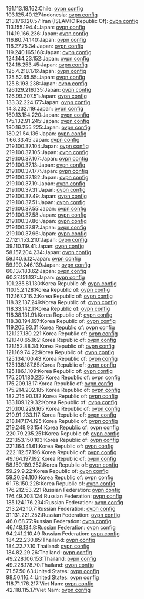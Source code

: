 191.113.18.162:Chile: [ovpn config](vpn/191_113_18_162.ovpn)  
103.125.40.127:Indonesia: [ovpn config](vpn/103_125_40_127.ovpn)  
213.176.120.57:Iran (ISLAMIC Republic Of): [ovpn config](vpn/213_176_120_57.ovpn)  
113.155.194.4:Japan: [ovpn config](vpn/113_155_194_4.ovpn)  
114.19.166.236:Japan: [ovpn config](vpn/114_19_166_236.ovpn)  
116.80.74.140:Japan: [ovpn config](vpn/116_80_74_140.ovpn)  
118.27.75.34:Japan: [ovpn config](vpn/118_27_75_34.ovpn)  
119.240.165.168:Japan: [ovpn config](vpn/119_240_165_168.ovpn)  
124.144.23.152:Japan: [ovpn config](vpn/124_144_23_152.ovpn)  
124.18.253.45:Japan: [ovpn config](vpn/124_18_253_45.ovpn)  
125.4.218.176:Japan: [ovpn config](vpn/125_4_218_176.ovpn)  
125.52.65.55:Japan: [ovpn config](vpn/125_52_65_55.ovpn)  
125.8.193.238:Japan: [ovpn config](vpn/125_8_193_238.ovpn)  
126.129.216.135:Japan: [ovpn config](vpn/126_129_216_135.ovpn)  
126.99.207.51:Japan: [ovpn config](vpn/126_99_207_51.ovpn)  
133.32.224.177:Japan: [ovpn config](vpn/133_32_224_177.ovpn)  
14.3.232.119:Japan: [ovpn config](vpn/14_3_232_119.ovpn)  
160.13.154.220:Japan: [ovpn config](vpn/160_13_154_220.ovpn)  
175.132.91.245:Japan: [ovpn config](vpn/175_132_91_245.ovpn)  
180.16.255.225:Japan: [ovpn config](vpn/180_16_255_225.ovpn)  
180.21.54.136:Japan: [ovpn config](vpn/180_21_54_136.ovpn)  
1.66.33.45:Japan: [ovpn config](vpn/1_66_33_45.ovpn)  
219.100.37.104:Japan: [ovpn config](vpn/219_100_37_104.ovpn)  
219.100.37.105:Japan: [ovpn config](vpn/219_100_37_105.ovpn)  
219.100.37.107:Japan: [ovpn config](vpn/219_100_37_107.ovpn)  
219.100.37.13:Japan: [ovpn config](vpn/219_100_37_13.ovpn)  
219.100.37.177:Japan: [ovpn config](vpn/219_100_37_177.ovpn)  
219.100.37.182:Japan: [ovpn config](vpn/219_100_37_182.ovpn)  
219.100.37.19:Japan: [ovpn config](vpn/219_100_37_19.ovpn)  
219.100.37.31:Japan: [ovpn config](vpn/219_100_37_31.ovpn)  
219.100.37.49:Japan: [ovpn config](vpn/219_100_37_49.ovpn)  
219.100.37.51:Japan: [ovpn config](vpn/219_100_37_51.ovpn)  
219.100.37.55:Japan: [ovpn config](vpn/219_100_37_55.ovpn)  
219.100.37.58:Japan: [ovpn config](vpn/219_100_37_58.ovpn)  
219.100.37.86:Japan: [ovpn config](vpn/219_100_37_86.ovpn)  
219.100.37.87:Japan: [ovpn config](vpn/219_100_37_87.ovpn)  
219.100.37.96:Japan: [ovpn config](vpn/219_100_37_96.ovpn)  
27.121.153.210:Japan: [ovpn config](vpn/27_121_153_210.ovpn)  
39.110.119.41:Japan: [ovpn config](vpn/39_110_119_41.ovpn)  
58.157.204.234:Japan: [ovpn config](vpn/58_157_204_234.ovpn)  
59.140.6.12:Japan: [ovpn config](vpn/59_140_6_12.ovpn)  
59.190.246.139:Japan: [ovpn config](vpn/59_190_246_139.ovpn)  
60.137.183.62:Japan: [ovpn config](vpn/60_137_183_62.ovpn)  
60.37.151.137:Japan: [ovpn config](vpn/60_37_151_137.ovpn)  
101.235.81.130:Korea Republic of: [ovpn config](vpn/101_235_81_130.ovpn)  
110.15.2.128:Korea Republic of: [ovpn config](vpn/110_15_2_128.ovpn)  
112.167.216.2:Korea Republic of: [ovpn config](vpn/112_167_216_2.ovpn)  
118.32.137.249:Korea Republic of: [ovpn config](vpn/118_32_137_249.ovpn)  
118.33.142.1:Korea Republic of: [ovpn config](vpn/118_33_142_1.ovpn)  
118.38.131.91:Korea Republic of: [ovpn config](vpn/118_38_131_91.ovpn)  
118.38.194.197:Korea Republic of: [ovpn config](vpn/118_38_194_197.ovpn)  
119.205.93.31:Korea Republic of: [ovpn config](vpn/119_205_93_31.ovpn)  
121.127.130.221:Korea Republic of: [ovpn config](vpn/121_127_130_221.ovpn)  
121.140.65.162:Korea Republic of: [ovpn config](vpn/121_140_65_162.ovpn)  
121.152.88.34:Korea Republic of: [ovpn config](vpn/121_152_88_34.ovpn)  
121.169.74.22:Korea Republic of: [ovpn config](vpn/121_169_74_22.ovpn)  
125.134.100.43:Korea Republic of: [ovpn config](vpn/125_134_100_43.ovpn)  
125.136.187.85:Korea Republic of: [ovpn config](vpn/125_136_187_85.ovpn)  
125.186.1.109:Korea Republic of: [ovpn config](vpn/125_186_1_109.ovpn)  
175.201.180.225:Korea Republic of: [ovpn config](vpn/175_201_180_225.ovpn)  
175.209.13.17:Korea Republic of: [ovpn config](vpn/175_209_13_17.ovpn)  
175.214.202.185:Korea Republic of: [ovpn config](vpn/175_214_202_185.ovpn)  
182.215.90.132:Korea Republic of: [ovpn config](vpn/182_215_90_132.ovpn)  
183.109.129.32:Korea Republic of: [ovpn config](vpn/183_109_129_32.ovpn)  
210.100.229.165:Korea Republic of: [ovpn config](vpn/210_100_229_165.ovpn)  
210.91.233.117:Korea Republic of: [ovpn config](vpn/210_91_233_117.ovpn)  
218.147.174.195:Korea Republic of: [ovpn config](vpn/218_147_174_195.ovpn)  
219.248.93.154:Korea Republic of: [ovpn config](vpn/219_248_93_154.ovpn)  
220.79.235.251:Korea Republic of: [ovpn config](vpn/220_79_235_251.ovpn)  
221.153.150.103:Korea Republic of: [ovpn config](vpn/221_153_150_103.ovpn)  
221.164.41.61:Korea Republic of: [ovpn config](vpn/221_164_41_61.ovpn)  
222.112.57.196:Korea Republic of: [ovpn config](vpn/222_112_57_196.ovpn)  
49.164.197.192:Korea Republic of: [ovpn config](vpn/49_164_197_192.ovpn)  
58.150.189.252:Korea Republic of: [ovpn config](vpn/58_150_189_252.ovpn)  
59.29.9.22:Korea Republic of: [ovpn config](vpn/59_29_9_22.ovpn)  
59.30.94.100:Korea Republic of: [ovpn config](vpn/59_30_94_100.ovpn)  
61.78.150.228:Korea Republic of: [ovpn config](vpn/61_78_150_228.ovpn)  
176.212.53.221:Russian Federation: [ovpn config](vpn/176_212_53_221.ovpn)  
176.49.203.124:Russian Federation: [ovpn config](vpn/176_49_203_124.ovpn)  
185.124.176.234:Russian Federation: [ovpn config](vpn/185_124_176_234.ovpn)  
213.242.10.7:Russian Federation: [ovpn config](vpn/213_242_10_7.ovpn)  
31.131.221.252:Russian Federation: [ovpn config](vpn/31_131_221_252.ovpn)  
46.0.68.77:Russian Federation: [ovpn config](vpn/46_0_68_77.ovpn)  
46.148.134.8:Russian Federation: [ovpn config](vpn/46_148_134_8.ovpn)  
94.241.210.49:Russian Federation: [ovpn config](vpn/94_241_210_49.ovpn)  
184.22.230.85:Thailand: [ovpn config](vpn/184_22_230_85.ovpn)  
184.22.77.10:Thailand: [ovpn config](vpn/184_22_77_10.ovpn)  
184.82.29.26:Thailand: [ovpn config](vpn/184_82_29_26.ovpn)  
49.228.106.153:Thailand: [ovpn config](vpn/49_228_106_153.ovpn)  
49.228.178.70:Thailand: [ovpn config](vpn/49_228_178_70.ovpn)  
71.57.50.63:United States: [ovpn config](vpn/71_57_50_63.ovpn)  
98.50.116.4:United States: [ovpn config](vpn/98_50_116_4.ovpn)  
118.71.176.217:Viet Nam: [ovpn config](vpn/118_71_176_217.ovpn)  
42.118.115.17:Viet Nam: [ovpn config](vpn/42_118_115_17.ovpn)  
